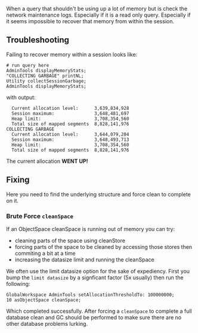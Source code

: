 When a query that shouldn't be using up a lot of memory but is check the network maintenance logs.  Especially if it is a read only query.  Especially if it seems impossible to recover that memory from within the session.

## Troubleshooting

Failing to recover memory within a session looks like:

```
# run query here
AdminTools displayMemoryStats;
"COLLECTING GARBAGE" printNL;
Utility collectSessionGarbage;
AdminTools displayMemoryStats;
```

with output:

```
  Current allocation level:      3,639,834,928
  Session maximum:               3,648,481,697
  Heap limit:                    3,708,354,560
  Total size of mapped segments  8,828,141,976
COLLECTING GARBAGE
  Current allocation level:      3,644,079,204
  Session maximum:               3,648,493,713
  Heap limit:                    3,708,354,560
  Total size of mapped segments  8,828,141,976
```

The current allocation **WENT UP!**

## Fixing

Here you need to find the underlying structure and force clean to complete on it.

### Brute Force `cleanSpace`

If an ObjectSpace cleanSpace is running out of memory you can try:

* cleaning parts of the space using cleanStore
* forcing parts of the space to be cleaned by accessing those stores then commiting a bit at a time
* increasing the datasize limit and running the cleanSpace

We often use the limit datasize option for the sake of expediency. First you bump the `limit datasize` by a signficant factor (5x usually) then run the following:

```
GlobalWorkspace AdminTools setAllocationThresholdTo: 100000000;
10 asObjectSpace cleanSpace;
```

Which completed successfully. After forcing a `cleanSpace` to complete a full database clean and GC should be performed to make sure there are no other database problems lurking.
